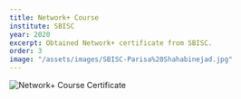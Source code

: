 ```yaml
---
title: Network+ Course
institute: SBISC
year: 2020
excerpt: Obtained Network+ certificate from SBISC.
order: 3
image: "/assets/images/SBISC-Parisa%20Shahabinejad.jpg"
---
```


![Network+ Course Certificate](/assets/images/SBISC-Parisa%20Shahabinejad.jpg)
